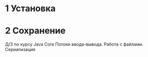 # 1 Установка
# 2 Сохранение

Д/З по курсу Java Core
Потоки ввода-вывода. Работа с файлами. Сериализация

